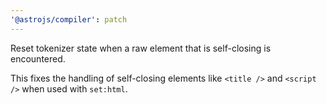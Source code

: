 ```yaml
---
'@astrojs/compiler': patch
---
```


Reset tokenizer state when a raw element that is self-closing is encountered. 

This fixes the handling of self-closing elements like `<title />` and `<script />` when used with `set:html`.
